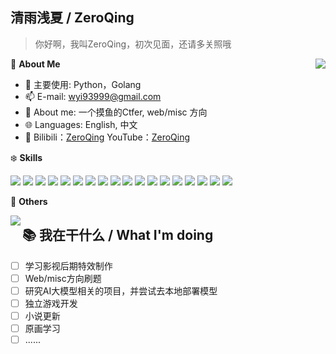 ## 清雨浅夏 / ZeroQing
> 你好啊，我叫ZeroQing，初次见面，还请多关照哦

<a href="#">
   <img   align="right" src="https://github-readme-stats.vercel.app/api?username=ZeroQing89&locale=cn&line_height=33&show_icons=true&hide=&theme=dark&rank_icon=default"/>
</a>

🍓 **About Me**

- 🔭  主要使用: Python，Golang
- 📫  E-mail: wyi93999@gmail.com
- 👯  About me: 一个摸鱼的Ctfer, web/misc 方向
- 🌐  Languages: English, 中文
- 📱   Bilibili：[ZeroQing](https://space.bilibili.com/352654372)
       YouTube：[ZeroQing](https://www.youtube.com/@ZeroQing89)

❄️ **Skills**

![](https://img.shields.io/badge/C-00599C?style=for-the-badge&logo=c&logoColor=white)
![](https://img.shields.io/badge/C%2B%2B-00599C?style=for-the-badge&logo=c%2B%2B&logoColor=white)
![](https://img.shields.io/badge/JavaScript-F7DF1E?style=for-the-badge&logo=javascript&logoColor=black)
![](https://img.shields.io/badge/PHP-777BB4?style=for-the-badge&logo=php&logoColor=white)
![](https://img.shields.io/badge/Java-ED8B00?style=for-the-badge&logo=openjdk&logoColor=white)
![](https://img.shields.io/badge/MySQL-00000F?style=for-the-badge&logo=mysql&logoColor=white)
![](https://img.shields.io/badge/HTML-239120?style=for-the-badge&logo=html5&logoColor=white)
![](https://img.shields.io/badge/CSS-239120?&style=for-the-badge&logo=css3&logoColor=white)
![](https://img.shields.io/badge/-Python-3e74a2?style=flat-square&logo=Python&logoColor=fff)
![](https://img.shields.io/badge/-Go-00add8?style=flat-square&logo=Go&logoColor=fff)
![](https://img.shields.io/badge/-Node.js-339933?style=flat-square&logo=Node.js&logoColor=fff)
![](https://img.shields.io/badge/-Vue-4fc08d?style=flat-square&logo=Vue.js&logoColor=fff)
![](https://img.shields.io/badge/-Linux-000000?style=flat-square&logo=Linux&logoColor=fff)
![](https://aleen42.github.io/badges/src/photoshop.svg)
![](https://aleen42.github.io/badges/src/illustrator.svg)
![](https://aleen42.github.io/badges/src/after_effects.svg)
![](https://aleen42.github.io/badges/src/premiere.svg)
![](	https://aleen42.github.io/badges/src/flash.svg)

🎄 **Others**

<img   align="left" src="https://github-readme-stats.vercel.app/api/top-langs/?username=ZeroQing89&locale=cn&line_height=33&theme=dark&langs_count=5"/>
<picture>
  <source media="(prefers-color-scheme: dark)" srcset="https://github-readme-streak-stats.herokuapp.com/?user=AZCodingAccount&theme=dark&hide_border=true" />
</picture>

## 📚 我在干什么 / What I'm doing
>
- [ ]  学习影视后期特效制作
- [ ]  Web/misc方向刷题
- [ ]  研究AI大模型相关的项目，并尝试去本地部署模型
- [ ]  独立游戏开发
- [ ]  小说更新
- [ ]  原画学习
- [ ]  ......
